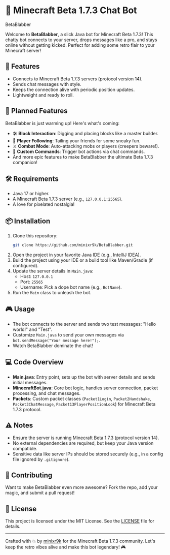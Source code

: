 # 🚀 Minecraft Beta 1.7.3 Chat Bot

BetaBlabber

Welcome to **BetaBlabber**, a slick Java bot for Minecraft Beta 1.7.3! This chatty bot connects to your server, drops messages like a pro, and stays online without getting kicked. Perfect for adding some retro flair to your Minecraft server!

## 🌟 Features
- Connects to Minecraft Beta 1.7.3 servers (protocol version 14).
- Sends chat messages with style.
- Keeps the connection alive with periodic position updates.
- Lightweight and ready to roll.

## 🔮 Planned Features
BetaBlabber is just warming up! Here's what's coming:
- 🛠️ **Block Interaction**: Digging and placing blocks like a master builder.
- 🏃 **Player Following**: Tailing your friends for some sneaky fun.
- ⚔️ **Combat Mode**: Auto-attacking mobs or players (creepers beware!).
- 📜 **Custom Commands**: Trigger bot actions via chat commands.
- And more epic features to make BetaBlabber the ultimate Beta 1.7.3 companion!

## 🛠️ Requirements
- Java 17 or higher.
- A Minecraft Beta 1.7.3 server (e.g., `127.0.0.1:25565`).
- A love for pixelated nostalgia!

## 📦 Installation
1. Clone this repository:
   ```bash
   git clone https://github.com/minixr9k/BetaBlabber.git
   ```
2. Open the project in your favorite Java IDE (e.g., IntelliJ IDEA).
3. Build the project using your IDE or a build tool like Maven/Gradle (if configured).
4. Update the server details in `Main.java`:
    - Host: `127.0.0.1`
    - Port: `25565`
    - Username: Pick a dope bot name (e.g., `BotName`).
5. Run the `Main` class to unleash the bot.

## 🎮 Usage
- The bot connects to the server and sends two test messages: "Hello world!" and "Test".
- Customize `Main.java` to send your own messages via `bot.sendMessage("Your message here!");`.
- Watch BetaBlabber dominate the chat!

## 💻 Code Overview
- **Main.java**: Entry point, sets up the bot with server details and sends initial messages.
- **MinecraftBot.java**: Core bot logic, handles server connection, packet processing, and chat messages.
- **Packets**: Custom packet classes (`Packet1Login`, `Packet2Handshake`, `Packet3ChatMessage`, `Packet13PlayerPositionLook`) for Minecraft Beta 1.7.3 protocol.

## ⚠️ Notes
- Ensure the server is running Minecraft Beta 1.7.3 (protocol version 14).
- No external dependencies are required, but keep your Java version compatible.
- Sensitive data like server IPs should be stored securely (e.g., in a config file ignored by `.gitignore`).

## 🤝 Contributing
Want to make BetaBlabber even more awesome? Fork the repo, add your magic, and submit a pull request!

## 📜 License
This project is licensed under the MIT License. See the [LICENSE](LICENSE) file for details.

---

Crafted with 💥 by [minixr9k](https://github.com/minixr9k) for the Minecraft Beta 1.7.3 community. Let's keep the retro vibes alive and make this bot legendary! 🎮